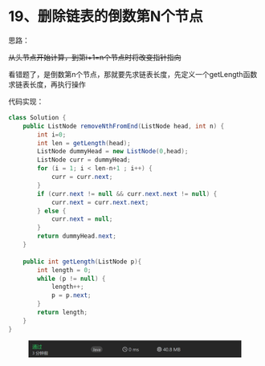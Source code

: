 # 19、删除链表的倒数第N个节点

思路：

~~从头节点开始计算，到第i+1=n个节点时将改变指针指向~~

看错题了，是倒数第n个节点，那就要先求链表长度，先定义一个getLength函数求链表长度，再执行操作

代码实现：

```java
class Solution {
    public ListNode removeNthFromEnd(ListNode head, int n) {
        int i=0;
        int len = getLength(head);
        ListNode dummyHead = new ListNode(0,head);
        ListNode curr = dummyHead;
        for (i = 1; i < len-n+1 ; i++) {
            curr = curr.next;
        }
        if (curr.next != null && curr.next.next != null) {
            curr.next = curr.next.next;
        } else {
            curr.next = null;
        }
        return dummyHead.next;
    }

    public int getLength(ListNode p){
        int length = 0;
        while (p != null) {
            length++;
            p = p.next;
        }
        return length;
    }
}
```

<figure><img src="../../.gitbook/assets/image (2) (1) (1) (1) (1) (1).png" alt=""><figcaption></figcaption></figure>
